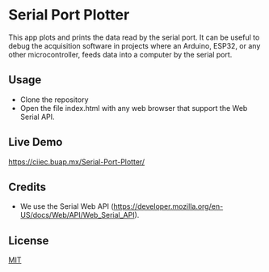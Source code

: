# Serial Port Plotter
This app plots and prints the data read by the serial port.   It can be useful to debug the acquisition software in projects where an Arduino, ESP32, or any other microcontroller, feeds data into a computer by the serial port. 

## Usage

- Clone the repository
- Open the file index.html with any web browser that support the Web Serial API.

## Live Demo

https://ciiec.buap.mx/Serial-Port-Plotter/

## Credits

- We use the Serial Web API (https://developer.mozilla.org/en-US/docs/Web/API/Web_Serial_API).

## License

[MIT](LICENSE)
